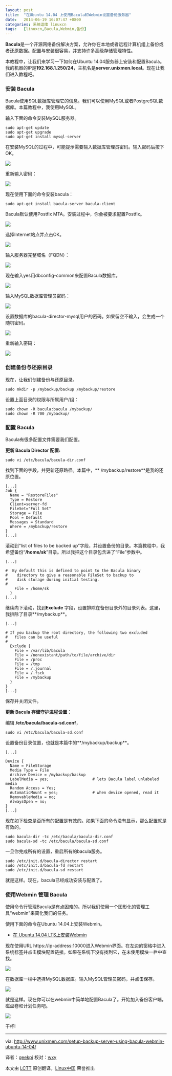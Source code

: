 ```yaml
---
layout: post
title:	"在Ubuntu 14.04 上使用Bacula和Webmin设置备份服务器"
date:	2014-06-19 16:07:47 +0800 
categories:	系统运维 linuxcn 
tags:	[linuxcn,Bacula,Webmin,备份]
---
```



**Bacula**是一个开源网络备份解决方案，允许你在本地或者远程计算机组上备份或者还原数据。配置与安装很容易，并支持许多高级存储管理特性。


本教程中，让我们来学习一下如何在Ubuntu 14.04服务器上安装和配置Bacula。我的机器的IP是**192.168.1.250/24**，主机名是**server.unixmen.local**。现在让我们进入教程吧。


### 安装 Bacula


Bacula使用SQL数据库管理它的信息。我们可以使用MySQL或者PostgreSQL数据库。本篇教程中，我使用MySQL。


输入下面的命令安装MySQL服务器。



```
sudo apt-get update
sudo apt-get upgrade
sudo apt-get install mysql-server

```

在安装MySQL的过程中，可能提示需要输入数据库管理员密码。输入密码后按下OK。


![](/Asserts/Images/album/201406/19/160749p7t0etnj7rplvelf.png)


重新输入密码：


![](/Asserts/Images/album/201406/19/160750d40545fbi6a454f2.png)


现在使用下面的命令安装bacula：



```
sudo apt-get install bacula-server bacula-client

```

Bacula默认使用Postfix MTA。安装过程中，你会被要求配置Postfix。


![](/Asserts/Images/album/201406/19/160751saaldmvnvzmlkdm6.png)


选择Internet站点并点击OK。


![](/Asserts/Images/album/201406/19/160752h8jgxcifilkilqv8.png)


输入服务器完整域名（FQDN）：


![](/Asserts/Images/album/201406/19/160754g6n7a61ayf8znk88.png)


现在输入yes用dbconfig-common来配置Bacula数据库。


![](/Asserts/Images/album/201406/19/160755j2v8du2ctaad4872.png)


输入MySQL数据库管理员密码：


![](/Asserts/Images/album/201406/19/160756jnqdant4mxqfmzxz.png)


设置数据库的bacula-director-mysql用户的密码。如果留空不输入，会生成一个随机密码。


![](/Asserts/Images/album/201406/19/160757jdmsrw9x40w6mn6t.png)


重新输入密码：


![](/Asserts/Images/album/201406/19/160759p833gz48lpc9d8i3.png)


### 创建备份与还原目录


现在，让我们创建备份与还原目录。



```
sudo mkdir -p /mybackup/backup /mybackup/restore

```

设置上面目录的权限与所属用户/组：



```
sudo chown -R bacula:bacula /mybackup/
sudo chown -R 700 /mybackup/

```

### 配置 Bacula


Bacula有很多配置文件需要我们配置。


**更新 Bacula Director 配置:**



```
sudo vi /etc/bacula/bacula-dir.conf

```

找到下面的字段，并更新还原路径。本篇中，\*\* /mybackup/restore\*\*是我的还原位置。



```
[...]
Job {
  Name = "RestoreFiles"
  Type = Restore
  Client=server-fd
  FileSet="Full Set"
  Storage = File
  Pool = Default
  Messages = Standard
  Where = /mybackup/restore
}
[...]

```

滚动到“list of files to be backed up”字段，并设置备份的目录。本篇教程中，我希望备份“**/home/sk**”目录。所以我把这个目录包含进了“File”参数中。



```
[...]

#  By default this is defined to point to the Bacula binary
#    directory to give a reasonable FileSet to backup to
#    disk storage during initial testing.
#
    File = /home/sk
  }
[...]

```

继续向下滚动，找到**Exclude** 字段，设置排除在备份目录外的目录列表。这里，我排除了目录**/mybackup**。



```
[...]

# If you backup the root directory, the following two excluded
#   files can be useful
#
  Exclude {
    File = /var/lib/bacula
    File = /nonexistant/path/to/file/archive/dir
    File = /proc
    File = /tmp
    File = /.journal
    File = /.fsck
    File = /mybackup
  }
}
[...]

```

保存并关闭文件。


**更新 Bacula 存储守护进程设置：**


编辑 **/etc/bacula/bacula-sd.conf**，



```
sudo vi /etc/bacula/bacula-sd.conf

```

设置备份目录位置，也就是本篇中的**/mybackup/backup**。



```
[...]

Device {
  Name = FileStorage
  Media Type = File
  Archive Device = /mybackup/backup
  LabelMedia = yes;                   # lets Bacula label unlabeled media
  Random Access = Yes;
  AutomaticMount = yes;               # when device opened, read it
  RemovableMedia = no;
  AlwaysOpen = no;
}
[...]

```

现在如下检查是否所有的配置是有效的。如果下面的命令没有显示，那么配置就是有效的。



```
sudo bacula-dir -tc /etc/bacula/bacula-dir.conf
sudo bacula-sd -tc /etc/bacula/bacula-sd.conf

```

一旦你完成所有的设置，重启所有的bacula服务。



```
sudo /etc/init.d/bacula-director restart
sudo /etc/init.d/bacula-fd restart
sudo /etc/init.d/bacula-sd restart

```

就是这样。现在，bacula已经成功安装与配置了。


### 使用Webmin 管理 Bacula


使用命令行管理Bacula是有点困难的。所以我们使用一个图形化的管理工具“webmin”来简化我们的任务。


使用下面的命令在Ubuntu 14.04上安装Webmin。


* [在 Ubuntu 14.04 LTS上安装Webmin](http://linux.cn/article-3113-1.html)


现在使用URL https://ip-address:10000进入Webmin界面。在左边的窗格中进入系统标签并点击模块配置链接。如果在系统下没有找到它，在未使用模块一栏中查找。


![](/Asserts/Images/album/201406/19/160800hkksmmo3qii7iukv.png)


在数据库一栏中选择MySQL数据库。输入MySQL管理员密码，并点击保存。


![](/Asserts/Images/album/201406/19/160803m8vlhv7461zsccoc.png)


就是这样。现在你可以在webmin中简单地配置Bacula了。开始加入备份客户端，磁盘卷和计划任务吧。


![](/Asserts/Images/album/201406/19/160805zalanznqqwyoll6y.png)


干杯!




---


via: <http://www.unixmen.com/setup-backup-server-using-bacula-webmin-ubuntu-14-04/>


译者：[geekpi](https://github.com/geekpi) 校对：[wxy](https://github.com/wxy)


本文由 [LCTT](https://github.com/LCTT/TranslateProject) 原创翻译，[Linux中国](http://linux.cn/) 荣誉推出
